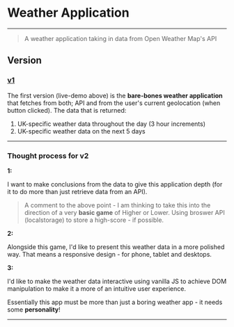 # Weather Application

---

> A weather application taking in data from Open Weather Map's API

## Version

### [v1](https://effulgent-biscochitos-a1337e.netlify.app/)

The first version (live-demo above) is the **bare-bones weather application** that fetches from both; API and from the user's current geolocation (when button clicked). The data that is returned:

1. UK-specific weather data throughout the day (3 hour increments)
2. UK-specific weather data on the next 5 days

---

### Thought process for v2

**1:**

I want to make conclusions from the data to give this application depth (for it to do more than just retrieve data from an API).

> A comment to the above point - I am thinking to take this into the direction of a very **basic game** of Higher or Lower. Using broswer API (localstorage) to store a high-score - if possible.

**2:**

Alongside this game, I'd like to present this weather data in a more polished way. That means a responsive design - for phone, tablet and desktops.

**3:**

I'd like to make the weather data interactive using vanilla JS to achieve DOM manipulation to make it a more of an intuitive user experience.

Essentially this app must be more than just a boring weather app - it needs some **personality**!

---
